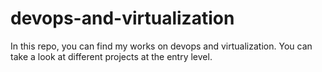 # devops-and-virtualization
In this repo, you can find my works on devops and virtualization. You can take a look at different projects at the entry level.
